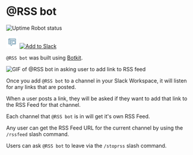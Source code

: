 # @RSS bot

![Uptime Robot status](https://img.shields.io/uptimerobot/status/m782753434-a9c163b1ffe247099d3c6aa5.svg?style=flat-square)

[![@RSS bot logo](public/favicon-32x32.png?raw=true)](https://www.rssbot.app/)
[![Add to Slack](https://platform.slack-edge.com/img/add_to_slack.png)](https://www.rssbot.app/login)

`@RSS bot` was built using [Botkit](https://botkit.ai).

![GIF of @RSS bot in asking user to add link to RSS feed](public/rssbot.gif)

Once you add `@RSS bot` to a channel in your Slack Workspace, it
will listen for any links that are posted.

When a user posts a link, they will be asked if they want to
add that link to the RSS Feed for that channel.

Each channel that `@RSS bot` is in will get it's own RSS Feed.

Any user can get the RSS Feed URL for the current channel by
using the `/rssfeed` slash command.

Users can ask `@RSS bot` to leave via the `/stoprss`
slash command.

